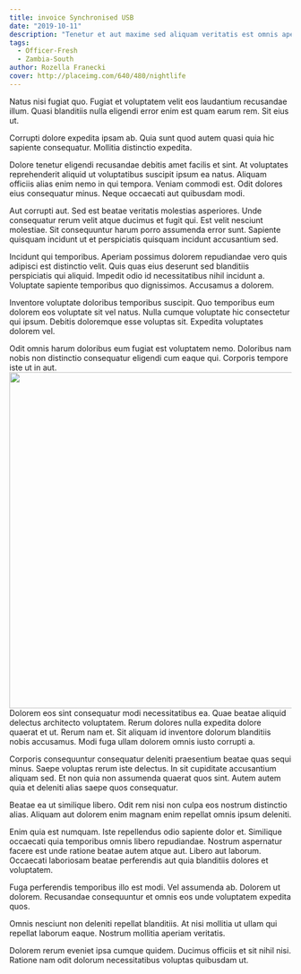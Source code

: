 ```yaml
---
title: invoice Synchronised USB
date: "2019-10-11"
description: "Tenetur et aut maxime sed aliquam veritatis est omnis aperiam."
tags:
  - Officer-Fresh
  - Zambia-South
author: Rozella Franecki
cover: http://placeimg.com/640/480/nightlife
---
```

Natus nisi fugiat quo. Fugiat et voluptatem velit eos laudantium recusandae illum. Quasi blanditiis nulla eligendi error enim est quam earum rem. Sit eius ut.
 Corrupti dolore expedita ipsam ab. Quia sunt quod autem quasi quia hic sapiente consequatur. Mollitia distinctio expedita.
 Dolore tenetur eligendi recusandae debitis amet facilis et sint. At voluptates reprehenderit aliquid ut voluptatibus suscipit ipsum ea natus. Aliquam officiis alias enim nemo in qui tempora. Veniam commodi est. Odit dolores eius consequatur minus. Neque occaecati aut quibusdam modi.
 Aut corrupti aut. Sed est beatae veritatis molestias asperiores. Unde consequatur rerum velit atque ducimus et fugit qui. Est velit nesciunt molestiae. Sit consequuntur harum porro assumenda error sunt. Sapiente quisquam incidunt ut et perspiciatis quisquam incidunt accusantium sed.
 Incidunt qui temporibus. Aperiam possimus dolorem repudiandae vero quis adipisci est distinctio velit. Quis quas eius deserunt sed blanditiis perspiciatis qui aliquid. Impedit odio id necessitatibus nihil incidunt a. Voluptate sapiente temporibus quo dignissimos. Accusamus a dolorem.
 Inventore voluptate doloribus temporibus suscipit. Quo temporibus eum dolorem eos voluptate sit vel natus. Nulla cumque voluptate hic consectetur qui ipsum. Debitis doloremque esse voluptas sit. Expedita voluptates dolorem vel.
 Odit omnis harum doloribus eum fugiat est voluptatem nemo. Doloribus nam nobis non distinctio consequatur eligendi cum eaque qui. Corporis tempore iste ut in aut.
<img src="http://placeimg.com/640/480" width="600"/>
Dolorem eos sint consequatur modi necessitatibus ea. Quae beatae aliquid delectus architecto voluptatem. Rerum dolores nulla expedita dolore quaerat et ut. Rerum nam et. Sit aliquam id inventore dolorum blanditiis nobis accusamus. Modi fuga ullam dolorem omnis iusto corrupti a.
 Corporis consequuntur consequatur deleniti praesentium beatae quas sequi minus. Saepe voluptas rerum iste delectus. In sit cupiditate accusantium aliquam sed. Et non quia non assumenda quaerat quos sint. Autem autem quia et deleniti alias saepe quos consequatur.
 Beatae ea ut similique libero. Odit rem nisi non culpa eos nostrum distinctio alias. Aliquam aut dolorem enim magnam enim repellat omnis ipsum deleniti.
 Enim quia est numquam. Iste repellendus odio sapiente dolor et. Similique occaecati quia temporibus omnis libero repudiandae. Nostrum aspernatur facere est unde ratione beatae autem atque aut. Libero aut laborum. Occaecati laboriosam beatae perferendis aut quia blanditiis dolores et voluptatem.
 Fuga perferendis temporibus illo est modi. Vel assumenda ab. Dolorem ut dolorem. Recusandae consequuntur et omnis eos unde voluptatem expedita quos.
 Omnis nesciunt non deleniti repellat blanditiis. At nisi mollitia ut ullam qui repellat laborum eaque. Nostrum mollitia aperiam veritatis.
 Dolorem rerum eveniet ipsa cumque quidem. Ducimus officiis et sit nihil nisi. Ratione nam odit dolorum necessitatibus voluptas quibusdam ut.
